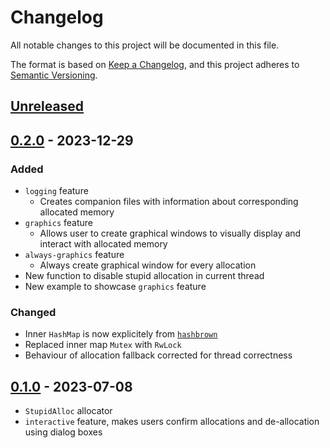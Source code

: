 # Changelog

All notable changes to this project will be documented in this file.

The format is based on [Keep a Changelog](https://keepachangelog.com/en/1.0.0/),
and this project adheres to [Semantic Versioning](https://semver.org/spec/v2.0.0.html).

## [Unreleased]

## [0.2.0] - 2023-12-29

### Added

- `logging` feature
  - Creates companion files with information about corresponding allocated memory
- `graphics` feature
  - Allows user to create graphical windows to visually display and interact with allocated memory
- `always-graphics` feature
  - Always create graphical window for every allocation
- New function to disable stupid allocation in current thread
- New example to showcase `graphics` feature

### Changed
- Inner `HashMap` is now explicitely from [`hashbrown`](https://crates.io/crate/hashbrown)
- Replaced inner map `Mutex` with `RwLock`
- Behaviour of allocation fallback corrected for thread correctness

## [0.1.0] - 2023-07-08

- `StupidAlloc` allocator
- `interactive` feature, makes users confirm allocations and de-allocation using dialog boxes

[Unreleased]: https://github.com/shadyfennec/stupidalloc/compare/v0.2.0..HEAD
[0.2.0]: https://github.com/shadyfennec/stupidalloc/compare/v0.1.0..v0.2.0
[0.1.0]: https://github.com/shadyfennec/stupidalloc/releases/tag/v0.1.0